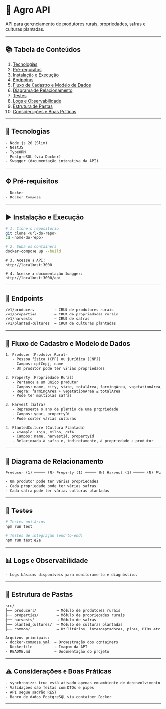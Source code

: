 # 🌱 Agro API

API para gerenciamento de produtores rurais, propriedades, safras e culturas plantadas.

---

## 📚 Tabela de Conteúdos

1. [Tecnologias](#-tecnologias)
2. [Pré-requisitos](#-pré-requisitos)
3. [Instalação e Execução](#-instalação-e-execução)
4. [Endpoints](#-endpoints)
5. [Fluxo de Cadastro e Modelo de Dados](#-fluxo-de-cadastro-e-modelo-de-dados)
6. [Diagrama de Relacionamento](#-diagrama-de-relacionamento)
7. [Testes](#-testes)
8. [Logs e Observabilidade](#-logs-e-observabilidade)
9. [Estrutura de Pastas](#-estrutura-de-pastas)
10. [Considerações e Boas Práticas](#-considerações-e-boas-práticas)

---

## 🚀 Tecnologias

```txt
- Node.js 20 (Slim)
- NestJS
- TypeORM
- PostgreSQL (via Docker)
- Swagger (documentação interativa da API)
```

---

## ⚙️ Pré-requisitos

```txt
- Docker
- Docker Compose
```

---

## ▶️ Instalação e Execução

```bash
# 1. Clone o repositório
git clone <url-do-repo>
cd <nome-do-repo>

# 2. Suba os containers
docker-compose up --build
```

```txt
# 3. Acesse a API:
http://localhost:3000

# 4. Acesse a documentação Swagger:
http://localhost:3000/api
```

---

## 📌 Endpoints

```txt
/v1/producers         → CRUD de produtores rurais
/v1/properties        → CRUD de propriedades rurais
/v1/harvests          → CRUD de safras
/v1/planted-cultures  → CRUD de culturas plantadas
```

---

## 🔄 Fluxo de Cadastro e Modelo de Dados

```txt
1. Producer (Produtor Rural)
   - Pessoa física (CPF) ou jurídica (CNPJ)
   - Campos: cpfCnpj, name
   - Um produtor pode ter várias propriedades

2. Property (Propriedade Rural)
   - Pertence a um único produtor
   - Campos: name, city, state, totalArea, farmingArea, vegetationArea, producerId
   - Regra: farmingArea + vegetationArea ≤ totalArea
   - Pode ter múltiplas safras

3. Harvest (Safra)
   - Representa o ano de plantio de uma propriedade
   - Campos: year, propertyId
   - Pode conter várias culturas

4. PlantedCulture (Cultura Plantada)
   - Exemplo: soja, milho, café
   - Campos: name, harvestId, propertyId
   - Relacionada à safra e, indiretamente, à propriedade e produtor
```

---

## 🔗 Diagrama de Relacionamento

```txt
Producer (1) ───── (N) Property (1) ───── (N) Harvest (1) ───── (N) PlantedCulture
```

```txt
- Um produtor pode ter várias propriedades
- Cada propriedade pode ter várias safras
- Cada safra pode ter várias culturas plantadas
```

---

## 🧪 Testes

```bash
# Testes unitários
npm run test

# Testes de integração (end-to-end)
npm run test:e2e
```

---

## 📊 Logs e Observabilidade

```txt
- Logs básicos disponíveis para monitoramento e diagnóstico.
```

---

## 📁 Estrutura de Pastas

```txt
src/
├── producers/         → Módulo de produtores rurais
├── properties/        → Módulo de propriedades rurais
├── harvests/          → Módulo de safras
├── planted_cultures/  → Módulo de culturas plantadas
├── common/            → Utilitários, interceptadores, pipes, DTOs etc.

Arquivos principais:
- docker-compose.yml  → Orquestração dos containers
- Dockerfile          → Imagem da API
- README.md           → Documentação do projeto
```

---

## ⚠️ Considerações e Boas Práticas

```txt
- synchronize: true está ativado apenas em ambiente de desenvolvimento
- Validações são feitas com DTOs e pipes
- API segue padrão REST
- Banco de dados PostgreSQL via container Docker
```

---

